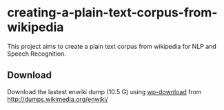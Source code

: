 creating-a-plain-text-corpus-from-wikipedia
===========================================

This project aims to create a plain text corpus from wikipedia for NLP and Speech Recognition.

Download 
--------

Download the lastest enwiki dump (10.5 G) using [wp-download](https://github.com/babilen/wp-download) from http://dumps.wikimedia.org/enwiki/
